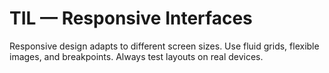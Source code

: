 # TIL — Responsive Interfaces

Responsive design adapts to different screen sizes.
Use fluid grids, flexible images, and breakpoints.
Always test layouts on real devices.
